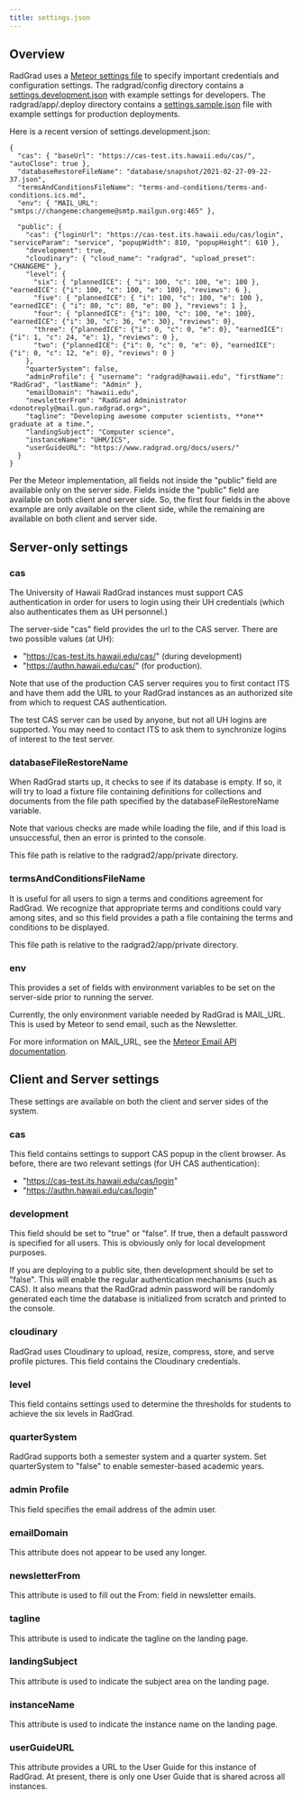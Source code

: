 ```yaml
---
title: settings.json
---
```


## Overview

RadGrad uses a [Meteor settings file](https://docs.meteor.com/api/core.html#Meteor-settings) to specify important credentials and configuration settings. The radgrad/config directory contains a [settings.development.json](https://github.com/radgrad/radgrad2/blob/master/config/settings.development.json) with example settings for developers. The radgrad/app/.deploy directory contains a [settings.sample.json](https://github.com/radgrad/radgrad2/blob/master/app/.deploy/settings.sample.json) file with example settings for production deployments.

Here is a recent version of settings.development.json:

```
{
  "cas": { "baseUrl": "https://cas-test.its.hawaii.edu/cas/", "autoClose": true },
  "databaseRestoreFileName": "database/snapshot/2021-02-27-09-22-37.json",
  "termsAndConditionsFileName": "terms-and-conditions/terms-and-conditions.ics.md",
  "env": { "MAIL_URL": "smtps://changeme:changeme@smtp.mailgun.org:465" },

  "public": {
    "cas": {"loginUrl": "https://cas-test.its.hawaii.edu/cas/login", "serviceParam": "service", "popupWidth": 810, "popupHeight": 610 },
    "development": true,
    "cloudinary": { "cloud_name": "radgrad", "upload_preset": "CHANGEME" },
    "level": {
      "six": { "plannedICE": { "i": 100, "c": 100, "e": 100 }, "earnedICE": {"i": 100, "c": 100, "e": 100}, "reviews": 6 },
      "five": { "plannedICE": { "i": 100, "c": 100, "e": 100 }, "earnedICE": { "i": 80, "c": 80, "e": 80 }, "reviews": 1 },
      "four": { "plannedICE": {"i": 100, "c": 100, "e": 100}, "earnedICE": {"i": 30, "c": 36, "e": 30}, "reviews": 0},
      "three": {"plannedICE": {"i": 0, "c": 0, "e": 0}, "earnedICE": {"i": 1, "c": 24, "e": 1}, "reviews": 0 },
      "two": {"plannedICE": {"i": 0, "c": 0, "e": 0}, "earnedICE": {"i": 0, "c": 12, "e": 0}, "reviews": 0 }
    },
    "quarterSystem": false,
    "adminProfile": { "username": "radgrad@hawaii.edu", "firstName": "RadGrad", "lastName": "Admin" },
    "emailDomain": "hawaii.edu",
    "newsletterFrom": "RadGrad Administrator <donotreply@mail.gun.radgrad.org>",
    "tagline": "Developing awesome computer scientists, **one** graduate at a time.",
    "landingSubject": "Computer science",
    "instanceName": "UHM/ICS",
    "userGuideURL": "https://www.radgrad.org/docs/users/"
  }
}
```

Per the Meteor implementation, all fields not inside the "public" field are available only on the server side. Fields inside the "public" field are available on both client and server side. So, the first four fields in the above example are only available on the client side, while the remaining are available on both client and server side.

## Server-only settings

### cas

The University of Hawaii RadGrad instances must support CAS authentication in order for users to login using their UH credentials (which also authenticates them as UH personnel.)

The server-side "cas" field provides the url to the CAS server. There are two possible values (at UH):
  * "https://cas-test.its.hawaii.edu/cas/" (during development)
  * "https://authn.hawaii.edu/cas/" (for production).

Note that use of the production CAS server requires you to first contact ITS and have them add the URL to your RadGrad instances as an authorized site from which to request CAS authentication.

The test CAS server can be used by anyone, but not all UH logins are supported. You may need to contact ITS to ask them to synchronize logins of interest to the test server.

### databaseFileRestoreName

When RadGrad starts up, it checks to see if its database is empty. If so, it will try to load a fixture file containing definitions for collections and documents from the file path specified by the databaseFileRestoreName variable.

Note that various checks are made while loading the file, and if this load is unsuccessful, then an error is printed to the console.

This file path is relative to the radgrad2/app/private directory.

### termsAndConditionsFileName

It is useful for all users to sign a terms and conditions agreement for RadGrad. We recognize that appropriate terms and conditions could vary among sites, and so this field provides a path a file containing the terms and conditions to be displayed.

This file path is relative to the radgrad2/app/private directory.

### env

This provides a set of fields with environment variables to be set on the server-side prior to running the server.

Currently, the only environment variable needed by RadGrad is MAIL_URL. This is used by Meteor to send email, such as the Newsletter.

For more information on MAIL_URL, see the [Meteor Email API documentation](https://docs.meteor.com/api/email.html).

## Client and Server settings

These settings are available on both the client and server sides of the system.

### cas

This field contains settings to support CAS popup in the client browser. As before, there are two relevant settings (for UH CAS authentication):

  * "https://cas-test.its.hawaii.edu/cas/login"
  * "https://authn.hawaii.edu/cas/login"

### development

This field should be set to "true" or "false".  If true, then a default password is specified for all users. This is obviously only for local development purposes.

If you are deploying to a public site, then development should be set to "false".  This will enable the regular authentication mechanisms (such as CAS).  It also means that the RadGrad admin password will be randomly generated each time the database is initialized from scratch and printed to the console.

### cloudinary

RadGrad uses Cloudinary to upload, resize, compress, store, and serve profile pictures. This field contains the Cloudinary credentials.

### level

This field contains settings used to determine the thresholds for students to achieve the six levels in RadGrad.

### quarterSystem

RadGrad supports both a semester system and a quarter system. Set quarterSystem to "false" to enable semester-based academic years.

### admin Profile

This field specifies the email address of the admin user.

### emailDomain

This attribute does not appear to be used any longer.

### newsletterFrom

This attribute is used to fill out the From: field in newsletter emails.

### tagline

This attribute is used to indicate the tagline on the landing page.

### landingSubject

This attribute is used to indicate the subject area on the landing page.

### instanceName

This attribute is used to indicate the instance name on the landing page.

### userGuideURL

This attribute provides a URL to the User Guide for this instance of RadGrad. At present, there is only one User Guide that is shared across all instances.

